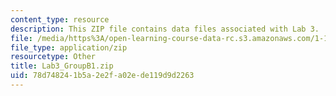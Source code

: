 ```yaml
---
content_type: resource
description: This ZIP file contains data files associated with Lab 3.
file: /media/https%3A/open-learning-course-data-rc.s3.amazonaws.com/1-103-civil-engineering-materials-laboratory-spring-2004/78d748241b5a2e2fa02ede119d9d2263_Lab3_GroupB1.zip
file_type: application/zip
resourcetype: Other
title: Lab3_GroupB1.zip
uid: 78d74824-1b5a-2e2f-a02e-de119d9d2263
---
```

